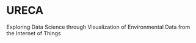 # URECA

Exploring Data Science through Visualization of Environmental Data from the Internet of Things
